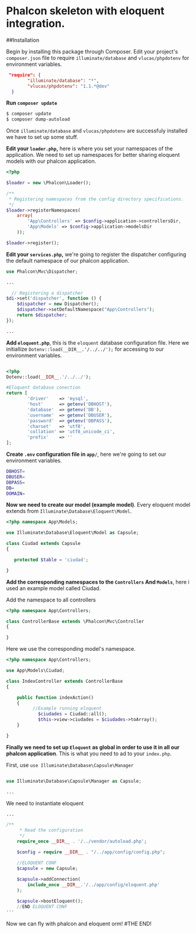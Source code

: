# Phalcon skeleton with eloquent integration.

##Installation

Begin by installing this package through Composer. Edit your project's `composer.json` file to require `illuminate/database` and `vlucas/phpdotenv` for environment variables.

```json
 "require": { 
    	"illuminate/database": "*",
    	"vlucas/phpdotenv": "1.1.*@dev"
  }
```

**Run `composer update`**

```sh
$ composer update
$ composer dump-autoload

```

Once  `illuminate/database` and `vlucas/phpdotenv` are successfuly installed we have to set up some stuff.

**Edit your `loader.php`,** here is where you set your namespaces of the application. We need to set up namespaces for better sharing eloquent models with our phalcon application.

```php
<?php

$loader = new \Phalcon\Loader();

/**
 * Registering namespaces from the config directory specifications.
 */
$loader->registerNamespaces(
	array(
		'App\Controllers' => $config->application->controllersDir,
		'App\Models' => $config->application->modelsDir
	));

$loader->register();

```
**Edit your `services.php`,** we're going to register the dispatcher configuring the default namespace of our phalcon application.

```php
use Phalcon\Mvc\Dispatcher;

...

  // Registering a dispatcher
$di->set('dispatcher', function () {
    $dispatcher = new Dispatcher();
    $dispatcher->setDefaultNamespace("App\Controllers");
    return $dispatcher;
});

...
```
**Add `eloquent.php`**, this is the `eloquent` database configuration file. Here we initiallize `Dotenv::load(__DIR__.'/../../');` for accessing to our environment variables.

```php

<?php
Dotenv::load(__DIR__.'/../../');

#Eloquent database conection
return [		
		'driver'    => 'mysql',
	    'host'      => getenv('DBHOST'),
	    'database'  => getenv('DB'),
	    'username'  => getenv('DBUSER'),
	    'password'  => getenv('DBPASS'),
	    'charset'   => 'utf8',
	    'collation' => 'utf8_unicode_ci',
	    'prefix'    => ''
];

```

**Create `.env` configuration file in `app/`**, here we're going to set our environment variables.

```sh
DBHOST=
DBUSER=
DBPASS=
DB=
DOMAIN=
```
**Now we need to create our model (example model)**. Every eloquent model extends from  `Illuminate\Database\Eloquent\Model`.

```php
<?php namespace App\Models;

use Illuminate\Database\Eloquent\Model as Capsule;

class Ciudad extends Capsule
{

   protected $table = 'ciudad';

}
```

**Add the corresponding namespaces to the `Controllers` And `Models`**, here i used an example model called Ciudad.

Add the namespace to all controllers
```php
<?php namespace App\Controllers;

class ControllerBase extends \Phalcon\Mvc\Controller
{

}
```
Here we use the corresponding model's namespace.
```php
<?php namespace App\Controllers;

use App\Models\Ciudad;

class IndexController extends ControllerBase
{

    public function indexAction()
    {	
    	  //Example running eloquent
    		$ciudades = Ciudad::all();
    		$this->view->ciudades = $ciudades->toArray();
    }

}
```

**Finally we need to set up `Eloquent` as global in order to use it in all our phalcon application**. This is what you need to ad to your `index.php`.

First, use `use Illuminate\Database\Capsule\Manager`
```php

use Illuminate\Database\Capsule\Manager as Capsule;

...
```
We need to instantiate eloquent
```php
...

/**
	 * Read the configuration
	 */
	require_once __DIR__ . '/../vendor/autoload.php';

	$config = require __DIR__ . "/../app/config/config.php";

    //ELOQUENT CONF
	$capsule = new Capsule; 
    
	$capsule->addConnection(
		include_once __DIR__.'/../app/config/eloquent.php'
	);

	$capsule->bootEloquent();
	//END ELOQUENT CONF
'''
```
Now we can fly with phalcon and eloquent orm!
#THE END!


